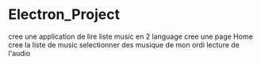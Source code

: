 # Electron_Project
cree une application de lire liste music en 2 language 
cree une page Home 
cree la liste de music 
selectionner des musique de mon ordi
lecture de l'audio 
